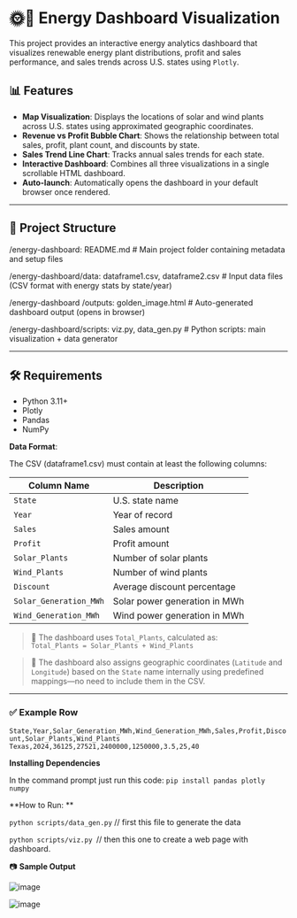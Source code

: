 # 🌞💨 Energy Dashboard Visualization

This project provides an interactive energy analytics dashboard that visualizes renewable energy plant distributions, profit and sales performance, and sales trends across U.S. states using `Plotly`.

## 📊 Features

- **Map Visualization**: Displays the locations of solar and wind plants across U.S. states using approximated geographic coordinates.
- **Revenue vs Profit Bubble Chart**: Shows the relationship between total sales, profit, plant count, and discounts by state.
- **Sales Trend Line Chart**: Tracks annual sales trends for each state.
- **Interactive Dashboard**: Combines all three visualizations in a single scrollable HTML dashboard.
- **Auto-launch**: Automatically opens the dashboard in your default browser once rendered.

---

## 📁 Project Structure

/energy-dashboard: README.md                             # Main project folder containing metadata and setup files

/energy-dashboard/data: dataframe1.csv, dataframe2.csv                       # Input data files (CSV format with energy stats by state/year)

/energy-dashboard /outputs: golden_image.html                                # Auto-generated dashboard output (opens in browser) 

/energy-dashboard/scripts: viz.py, data_gen.py                               # Python scripts: main visualization + data generator


---

## 🛠️ Requirements

- Python 3.11+
- Plotly
- Pandas
- NumPy


**Data Format**:

The CSV (dataframe1.csv) must contain at least the following columns:

| Column Name            | Description                   |
| ---------------------- | ----------------------------- |
| `State`                | U.S. state name               |
| `Year`                 | Year of record                |
| `Sales`                | Sales amount                  |
| `Profit`               | Profit amount                 |
| `Solar_Plants`         | Number of solar plants        |
| `Wind_Plants`          | Number of wind plants         |
| `Discount`             | Average discount percentage   |
| `Solar_Generation_MWh` | Solar power generation in MWh |
| `Wind_Generation_MWh`  | Wind power generation in MWh  |

> 🔄 The dashboard uses `Total_Plants`, calculated as:  
> `Total_Plants = Solar_Plants + Wind_Plants`

> 📍 The dashboard also assigns geographic coordinates (`Latitude` and `Longitude`) based on the `State` name internally using predefined mappings—no need to include them in the CSV.

---

### ✅ Example Row


`State,Year,Solar_Generation_MWh,Wind_Generation_MWh,Sales,Profit,Discount,Solar_Plants,Wind_Plants
Texas,2024,36125,27521,2400000,1250000,3.5,25,40`


**Installing Dependencies**

In the command prompt just run this code:
`pip install pandas plotly numpy`


**How to Run: **

`python scripts/data_gen.py` // first this file to generate the data

`python scripts/viz.py `// then this one to create a web page with dashboard.

📷 **Sample Output**

![image](https://github.com/user-attachments/assets/4ad53c63-ca43-4b5c-831c-2d2005195ad9)

![image](https://github.com/user-attachments/assets/d9595e34-134c-430c-b59a-434f6d2975b1)




